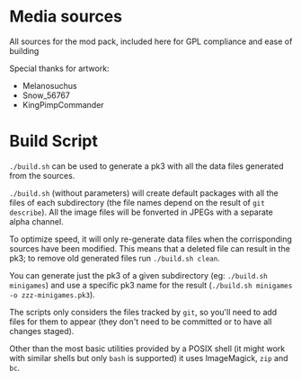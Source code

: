 Media sources
=============

All sources for the mod pack, included here for GPL compliance and ease of building




Special thanks for artwork:

* Melanosuchus
* Snow_56767
* KingPimpCommander



Build Script
============

`./build.sh` can be used to generate a pk3 with all the data files generated from the sources.

`./build.sh` (without parameters) will create default packages with all the files of each subdirectory (the file names depend on the result of `git describe`).
All the image files will be fonverted in JPEGs with a separate alpha channel.

To optimize speed, it will only re-generate data files when the corrisponding sources have been modified.
This means that a deleted file can result in the pk3; to remove old generated files run `./build.sh clean`.

You can generate just the pk3 of a given subdirectory (eg: `./build.sh minigames`) and use a specific pk3 name for the result (`./build.sh minigames -o zzz-minigames.pk3`).

The scripts only considers the files tracked by `git`, so you'll need to add files for them to appear (they don't need to be committed or to have all changes staged).

Other than the most basic utilities provided by a POSIX shell (it might work with similar shells but only `bash` is supported) it uses ImageMagick, `zip` and `bc`.
